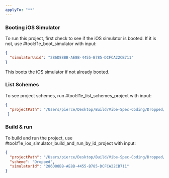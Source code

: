 ```yaml
---
applyTo: "**"
---
```


### Booting iOS Simulator
To run this project, first check to see if the iOS simulator is booted. If it is not, use #tool:f1e_boot_simulator with input:
```json
{
  "simulatorUuid": "286D88BB-AE8B-4455-B785-DCFCA22CB711"
}
```

This boots the iOS simulator if not already booted.

### List Schemes
To see project schemes, run #tool:f1e_list_schemes_project with input:
```json
{
  "projectPath": "/Users/pierce/Desktop/Build/Vibe-Spec-Coding/Dropped/Dropped.xcodeproj"
 }
```

### Build & run
To build and run the project, use #tool:f1e_ios_simulator_build_and_run_by_id_project with input:
```json
{
  "projectPath": "/Users/pierce/Desktop/Build/Vibe-Spec-Coding/Dropped/Dropped.xcodeproj",
  "scheme": "Dropped",
  "simulatorId": "286D88BB-AE8B-4455-B785-DCFCA22CB711"
}
```
